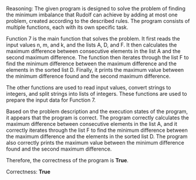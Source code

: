 Reasoning: The given program is designed to solve the problem of finding the minimum imbalance that Rudolf can achieve by adding at most one problem, created according to the described rules. The program consists of multiple functions, each with its own specific task.

Function 7 is the main function that solves the problem. It first reads the input values n, m, and k, and the lists A, D, and F. It then calculates the maximum difference between consecutive elements in the list A and the second maximum difference. The function then iterates through the list F to find the minimum difference between the maximum difference and the elements in the sorted list D. Finally, it prints the maximum value between the minimum difference found and the second maximum difference.

The other functions are used to read input values, convert strings to integers, and split strings into lists of integers. These functions are used to prepare the input data for Function 7.

Based on the problem description and the execution states of the program, it appears that the program is correct. The program correctly calculates the maximum difference between consecutive elements in the list A, and it correctly iterates through the list F to find the minimum difference between the maximum difference and the elements in the sorted list D. The program also correctly prints the maximum value between the minimum difference found and the second maximum difference.

Therefore, the correctness of the program is **True**.

Correctness: **True**